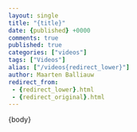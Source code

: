 ```yaml
---
layout: single
title: "{title}"
date: {published} +0000
comments: true
published: true
categories: ["videos"]
tags: ["Videos"]
alias: ["/videos{redirect_lower}"]
author: Maarten Balliauw
redirect_from:
 - {redirect_lower}.html
 - {redirect_original}.html
---
```


{body}

